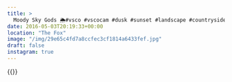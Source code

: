 ```yaml
---
title: >
  Moody Sky Gods 🌦#vsco #vscocam #dusk #sunset #landscape #countryside
date: 2016-05-03T20:19:33+00:00
location: "The Fox"
image: "/img/29e65c4fd7a8ccfec3cf1814a6433fef.jpg"
draft: false
instagram: true
---
```


{{<photo src="/img/29e65c4fd7a8ccfec3cf1814a6433fef.jpg">}}
